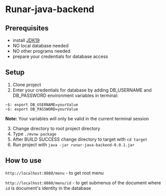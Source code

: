 # Runar-java-backend
## Prerequisites
- install [JDK19](https://jdk.java.net/19/)
- NO local database needed
- NO other programs needed
- prepare your credentials for database access

## Setup
1. Clone project
2. Enter your credentials for database by adding DB_USERNAME and DB_PASSWORD environment variables in terminal:
```
~$: export DB_USERNAME=yourValue
~$: export DB_PASSWORD=yourValue
```
**Note:** Your variables will only be valid in the current terminal session

3. Change directory to root project directory
4. Type `./mvnw package`
5. After BUILD SUCCESS change directory to target with `cd target`
6. Run project with `java -jar runar-java-backend-0.0.1.jar`

## How to use
`http://localhost:8080/menu` - to get root menu

`http://localhost:8080/menu/id` - to get submenus of the document where `id` is document's identity in the database